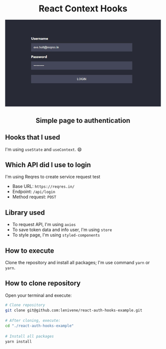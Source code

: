 <h1 align="center">React Context Hooks</h1>
<p align="center">
  <img src="./examples/login.jpg" alt="example" />
</p>
<h2 align="center">Simple page to authentication</h2>

## Hooks that I used

I'm using `useState` and `useContext`. 😄

## Which API did I use to login

I'm using Reqres to create service request test

- Base URL: `https://reqres.in/`
- Endpoint: `/api/login`
- Method request: `POST`

## Library used

- To request API, I'm using `axios`
- To save token data and info user, I'm using `store`
- To style page, I'm using `styled-components`

## How to execute

Clone the repository and install all packages; I'm use command `yarn` or `yarn`.

## How to clone repository

Open your terminal and execute:

```sh
# Clone repository
git clone git@github.com:lenivene/react-auth-hooks-example.git

# After cloning, execute:
cd "./react-auth-hooks-example"

# Install all packages
yarn install
```
